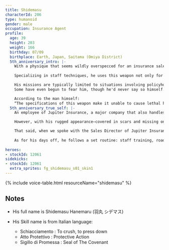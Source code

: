 ```yaml
---
title: Shidemasu
characterId: 206
type: humanoid
gender: male
occupation: Insurance Agent
profile:
  age: 39
  height: 203
  weight: 166
  birthday: 07/09
  birthplace: Earth, Japan, Saitama (Omiya District)
  5th_anniversary_intro: |-
    With a physique that seems wildly overspecced for an insurance sales representative, he fights as a hero wielding a six-foot staff-like Parallel Weapon known as the “Adjudication Seal.”
    
    Specializing in staff techniques, he uses this weapon not only for its martial prowess but also for its unique ability: by stamping the characters engraved on its head onto the ground or an opponent, he can influence the battlefield or affect his target directly.

    His missions are typically limited to situations involving policyholders, so he doesn’t often make headlines. However, his overwhelming combat ability, near-perfect win rate, and the fact that he maintains a calm, smiling expression even during battle have made him a figure of quiet notoriety.
    Some have even begun to fear him, though he'd never say so himself.

    According to the man himself:
    “The specifications of this weapon make it unable to cause lethal harm or destruction. Please rest assured, it’s completely safe.”
  5th_anniversary_true_self: |-
    An employee of Jupiter Insurance, a major company that also handles hero insurance, he usually works as a corporate insurance sales representative. Based mainly in Orient City, he visits various businesses to support contracts and provide after-sales service.

    However, with his rugged appearance—covered in scars and missing one eye—he certainly stands out. According to him, this has affected his work, and he jokes that “my sales performance for new client sign-ups is below average.”

    That said, when we spoke with the Sales Director of Jupiter Insurance, we learned that his performance has been improving recently. More importantly, his reliability as an after-sales service agent is unmatched. In fact, there’s a steady number of clients who specifically request him for follow-up support.
    
    As for his days off, he follows a set routine: staff training, roadwork , and lunch at a café in between.
    
heroes:
- stockId: 12061
sidekicks:
- stockId: 12061
  extra_sprites: fg_shidemasu_s01_skin1
---
```


{% include voice-table.html resourceName="shidemasu"
%}

## Notes
- His full name is Shidemasu Hanemaru (羽丸 シデマス)

- His Skill name is from Italian language:
  - Schiacciamento : To crush, to press down
  - Atto Protettivo : Protective Action
  - Sigillo di Promessa : Seal of The Covenant
